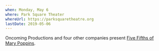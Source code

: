 ```yaml
---
when: Monday, May 6
where: Park Square Theater
whereUrl: https://parksquaretheatre.org
lastDate: 2019-05-06
---
```

Oncoming Productions and four other companies present
[Five Fifths of Mary Poppins][poppins].
              
[poppins]: https://www.minnesotafringe.org/event-calendar/five-fifths
 